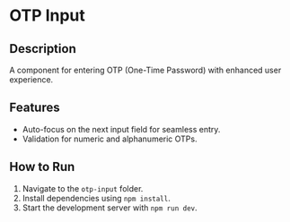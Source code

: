 # OTP Input

## Description
A component for entering OTP (One-Time Password) with enhanced user experience.

## Features
- Auto-focus on the next input field for seamless entry.
- Validation for numeric and alphanumeric OTPs.

## How to Run
1. Navigate to the `otp-input` folder.
2. Install dependencies using `npm install`.
3. Start the development server with `npm run dev`.
